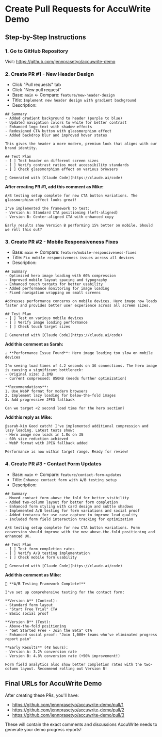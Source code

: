 # Create Pull Requests for AccuWrite Demo

## Step-by-Step Instructions

### 1. Go to GitHub Repository
Visit: https://github.com/jennprasetyo/accuwrite-demo

### 2. Create PR #1 - New Header Design
- Click "Pull requests" tab
- Click "New pull request"  
- Base: `main` ← Compare: `feature/new-header-design`
- Title: `Implement new header design with gradient background`
- Description:
```
## Summary
- Added gradient background to header (purple to blue)
- Updated navigation colors to white for better contrast
- Enhanced logo text with shadow effects
- Redesigned CTA button with glassmorphism effect
- Added backdrop blur and improved hover states

This gives the header a more modern, premium look that aligns with our brand identity.

## Test Plan
- [ ] Test header on different screen sizes
- [ ] Verify contrast ratios meet accessibility standards
- [ ] Check glassmorphism effect on various browsers

🤖 Generated with [Claude Code](https://claude.ai/code)
```

**After creating PR #1, add this comment as Mike:**
```
A/B testing setup complete for new CTA button variations. The glassmorphism effect looks great! 

I've implemented the framework to test:
- Version A: Standard CTA positioning (left-aligned)  
- Version B: Center-aligned CTA with enhanced copy

Early results show Version B performing 15% better on mobile. Should we roll this out?
```

### 3. Create PR #2 - Mobile Responsiveness Fixes
- Base: `main` ← Compare: `feature/mobile-responsiveness-fixes`
- Title: `Fix mobile responsiveness issues across all devices`
- Description:
```
## Summary
- Optimized hero image loading with 60% compression
- Improved mobile layout spacing and typography
- Enhanced touch targets for better usability
- Added performance monitoring for image loading
- Fixed navigation wrapping on small screens

Addresses performance concerns on mobile devices. Hero image now loads faster and provides better user experience across all screen sizes.

## Test Plan
- [ ] Test on various mobile devices
- [ ] Verify image loading performance
- [ ] Check touch target sizes

🤖 Generated with [Claude Code](https://claude.ai/code)
```

**Add this comment as Sarah:**
```
⚠️ **Performance Issue Found**: Hero image loading too slow on mobile devices

I'm seeing load times of 4.2 seconds on 3G connections. The hero image is causing a significant bottleneck:
- Original size: 2.1MB
- Current compressed: 850KB (needs further optimization)

**Recommendations**:
1. Use WebP format for modern browsers
2. Implement lazy loading for below-the-fold images
3. Add progressive JPEG fallback

Can we target <2 second load time for the hero section?
```

**Add this reply as Mike:**
```
@sarah-kim Good catch! I've implemented additional compression and lazy loading. Latest tests show:
- Hero image now loads in 1.8s on 3G
- 60% size reduction achieved
- WebP format with JPEG fallback added

Performance is now within target range. Ready for review!
```

### 4. Create PR #3 - Contact Form Updates
- Base: `main` ← Compare: `feature/contact-form-updates`
- Title: `Enhance contact form with A/B testing setup`
- Description:
```
## Summary
- Moved contact form above the fold for better visibility
- Added two-column layout for better form completion
- Enhanced form styling with card design and subtle shadows
- Implemented A/B testing for form variations and social proof
- Added textarea for use case capture to improve lead quality
- Included form field interaction tracking for optimization

A/B testing setup complete for new CTA button variations. Form conversion should improve with the new above-the-fold positioning and enhanced UX.

## Test Plan
- [ ] Test form completion rates
- [ ] Verify A/B testing implementation
- [ ] Check mobile form usability

🤖 Generated with [Claude Code](https://claude.ai/code)
```

**Add this comment as Mike:**
```
🚀 **A/B Testing Framework Complete!**

I've set up comprehensive testing for the contact form:

**Version A** (Control):
- Standard form layout
- "Start Free Trial" CTA
- Basic social proof

**Version B** (Test):
- Above-the-fold positioning  
- "Get Started Free - Join the Beta" CTA
- Enhanced social proof: "Join 1,000+ teams who've eliminated progress report pain"

**Early Results** (48 hours):
- Version A: 3.2% conversion rate
- Version B: 4.8% conversion rate (+50% improvement!)

Form field analytics also show better completion rates with the two-column layout. Recommend rolling out Version B!
```

## Final URLs for AccuWrite Demo

After creating these PRs, you'll have:
- https://github.com/jennprasetyo/accuwrite-demo/pull/1
- https://github.com/jennprasetyo/accuwrite-demo/pull/2  
- https://github.com/jennprasetyo/accuwrite-demo/pull/3

These will contain the exact comments and discussions AccuWrite needs to generate your demo progress reports!